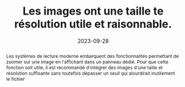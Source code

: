 ---
N: '114'
Rubrique: Images et médias
title: Les images ont une taille te résolution utile et raisonnable.
abstract: Les systèmes de lecture moderne embarquent des fonctionnalités permettant de zoomer sur une image en l'affichant dans un panneau dédié. Pour que cette fonction soit utile, il est recommandé d'intégrer des images d'une taille et résolution suffisante sans toutefois dépasser un seuil qui alourdirait inutilement le fichier
categories: [" Images et médias"]
agrege: O4114-E025
opquast: '4 114'
indiceebook: '25'
description: "Règle n° 025"
before: "024"
weight: "025"
after: "026"
actif: '0'
layout: rules
date: 2023-09-28
tags: ["Accessibilité", "Expérience de lecture", "Développement Durable"]
objectif: ["Diminuer la quantité de données à télécharger.", "
Améliorer la vitesse d’affichage de la page.", "
Diminuer l'impact énergétique lié à la lecture numérique.", "Offrir de la flexibilité pour la consultation des images"]
Meo: ["Si il n'existe pas de raison de conserver une image de plus grande définition que son affichage, fournir, des versions spécifiques de celles-ci et non les images originales redimensionnées via leurs attributs HTML ou leurs propriétés CSS."]
Controle: [""]
epubcheck: false
ace: false
Source: ["Opquast"]
Referentiel: [""]
Steps: ["", ""]
comment: peut on convenir d'une taille d'image à embarquer de façon à ce que le RS puisse zoomer ? 
---